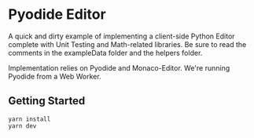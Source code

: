 # Pyodide Editor

A quick and dirty example of implementing a client-side Python Editor complete with Unit Testing and Math-related libraries. Be sure to read the comments in the exampleData folder and the helpers folder.

Implementation relies on Pyodide and Monaco-Editor. We're running Pyodide from a Web Worker. 

## Getting Started

```
yarn install
yarn dev
```